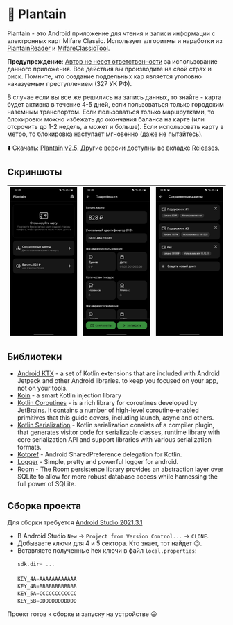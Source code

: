 # :leaves: Plantain

Plantain - это Android приложение для чтения и записи информации с электронных карт Mifare Classic.
Использует алгоритмы и наработки из [PlantainReader](https://github.com/krikunts/plantainreader) и [MifareClassicTool](https://github.com/ikarus23/MifareClassicTool).

**Предупреждение**:
[Автор не несет ответственности](https://github.com/enxy0/Plantain/blob/master/LICENSE)
за использование данного приложения. Все действия вы производите на свой страх и риск. Помните, что создание поддельных кар является уголовно наказуемым
преступлением (327 УК РФ).

В случае если вы все же решились на запись данных, то знайте - карта будет активна в течение 4-5 дней, если пользоваться только городским наземным транспортом.
Если пользоваться только маршрутками, то блокировки можно избежать до окончания баланса на карте (или отсрочить до 1-2 недель, а может и больше).
Если использовать карту в метро, то блокировка наступает мгновенно (даже не пытайтесь).

:arrow_down: Скачать: [Plantain v2.5](https://github.com/enxy0/Plantain/releases/tag/v2.5). Другие версии доступны во вкладке [Releases](https://github.com/enxy0/Plantain/releases).

## Скриншоты
| <img src="https://raw.githubusercontent.com/enxy0/Plantain/master/.github/home.jpg"/> | <img src="https://raw.githubusercontent.com/enxy0/Plantain/master/.github/read-write.jpg"/> | <img src="https://raw.githubusercontent.com/enxy0/Plantain/master/.github/dumps.jpg"/> |
| ---- | ---------- | -------- |

## Библиотеки
- [Android KTX](https://developer.android.com/kotlin/ktx) - a set of Kotlin extensions that are included with Android Jetpack and other Android libraries.
to keep you focused on your app, not on your tools.
- [Koin](https://insert-koin.io/) - a smart Kotlin injection library
- [Kotlin Coroutines](https://kotlinlang.org/docs/coroutines-overview.html) - is a rich library for coroutines developed by JetBrains. It contains a number of high-level coroutine-enabled primitives that this guide covers, including launch, async and others.
- [Kotlin Serialization](https://github.com/Kotlin/kotlinx.serialization) - Kotlin serialization consists of a compiler plugin, that generates visitor code for serializable classes, runtime library with core serialization API and support libraries with various serialization formats.
- [Kotpref](https://github.com/chibatching/Kotpref) - Android SharedPreference delegation for Kotlin.
- [Logger](https://github.com/orhanobut/logger) - Simple, pretty and powerful logger for android.
- [Room](https://developer.android.com/jetpack/androidx/releases/room) - The Room persistence library provides an abstraction layer over SQLite to allow for more robust database access while harnessing the full power of SQLite.

## Сборка проекта

Для сборки требуется [Android Studio 2021.3.1](https://developer.android.com/studio)
-   В Android Studio `New` → `Project from Version Control...` → `CLONE`.
-   Добываете ключи для 4 и 5 сектора. Кто знает, тот найдет :wink:.
-   Вставляете полученные hex ключи в файл `local.properties`:
    ```kotlin
    sdk.dir= ...

    KEY_4A=AAAAAAAAAAAA
    KEY_4B=BBBBBBBBBBBB
    KEY_5A=CCCCCCCCCCCC
    KEY_5B=DDDDDDDDDDDD
    ```

Проект готов к сборке и запуску на устройстве :smiley:
